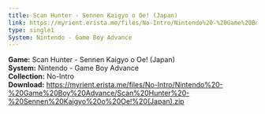 ```yaml
---
title: Scan Hunter - Sennen Kaigyo o Oe! (Japan)
link: https://myrient.erista.me/files/No-Intro/Nintendo%20-%20Game%20Boy%20Advance/Scan%20Hunter%20-%20Sennen%20Kaigyo%20o%20Oe!%20(Japan).zip
type: single1
System: Nintendo - Game Boy Advance
---
```

<b>Game:</b> Scan Hunter - Sennen Kaigyo o Oe! (Japan)<br>
<b>System:</b> Nintendo - Game Boy Advance<br>
<b>Collection:</b> No-Intro<br>
<b>Download:</b> https://myrient.erista.me/files/No-Intro/Nintendo%20-%20Game%20Boy%20Advance/Scan%20Hunter%20-%20Sennen%20Kaigyo%20o%20Oe!%20(Japan).zip